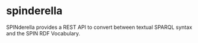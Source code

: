 # spinderella
SPINderella provides a REST API to convert between textual SPARQL syntax and the SPIN RDF Vocabulary.
